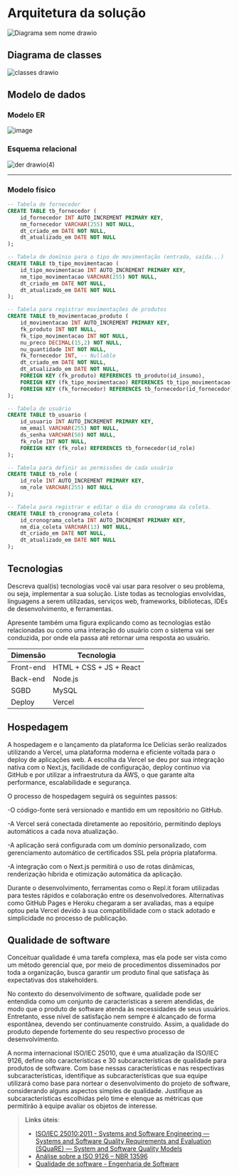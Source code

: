# Arquitetura da solução

![Diagrama sem nome drawio](https://github.com/user-attachments/assets/004d100a-c9d8-48f0-9be5-5adb53137a22)


## Diagrama de classes

![classes drawio](https://github.com/user-attachments/assets/82b2d077-4042-485f-8f61-3df6376c752d)


##  Modelo de dados

### Modelo ER

![image](https://github.com/user-attachments/assets/aebccb88-f6e0-41ba-8ef0-58ebed807e2a)


### Esquema relacional

![der drawio(4)](https://github.com/user-attachments/assets/4b65025e-0e1f-471d-aef5-8ed35f57a226)

---



### Modelo físico

```SQL
-- Tabela de fornecedor
CREATE TABLE tb_fornecedor (
    id_fornecedor INT AUTO_INCREMENT PRIMARY KEY,
    nm_fornecedor VARCHAR(255) NOT NULL,
    dt_criado_em DATE NOT NULL,
    dt_atualizado_em DATE NOT NULL
);

-- Tabela de domínio para o tipo de movimentação (entrada, saída...)
CREATE TABLE tb_tipo_movimentacao (
    id_tipo_movimentacao INT AUTO_INCREMENT PRIMARY KEY,
    nm_tipo_movimentacao VARCHAR(255) NOT NULL,
    dt_criado_em DATE NOT NULL,
    dt_atualizado_em DATE NOT NULL
);

-- Tabela para registrar movimentações de produtos
CREATE TABLE tb_movimentacao_produto (
    id_movimentacao INT AUTO_INCREMENT PRIMARY KEY,
    fk_produto INT NOT NULL,
    fk_tipo_movimentacao INT NOT NULL,
    nu_preco DECIMAL(15,2) NOT NULL,
    nu_quantidade INT NOT NULL,
    fk_fornecedor INT, -- Nullable
    dt_criado_em DATE NOT NULL,
    dt_atualizado_em DATE NOT NULL,
    FOREIGN KEY (fk_produto) REFERENCES tb_produto(id_insumo),
    FOREIGN KEY (fk_tipo_movimentacao) REFERENCES tb_tipo_movimentacao(id_tipo_movimentacao),
    FOREIGN KEY (fk_fornecedor) REFERENCES tb_fornecedor(id_fornecedor)
);

-- Tabela de usuário
CREATE TABLE tb_usuario (
    id_usuario INT AUTO_INCREMENT PRIMARY KEY,
    nm_email VARCHAR(255) NOT NULL,
    ds_senha VARCHAR(50) NOT NULL,
    fk_role INT NOT NULL,
    FOREIGN KEY (fk_role) REFERENCES tb_fornecedor(id_role)
);

-- Tabela para definir as permissões de cada usuário
CREATE TABLE tb_role (
    id_role INT AUTO_INCREMENT PRIMARY KEY,
    nm_role VARCHAR(255) NOT NULL
);

-- Tabela para registrar e editar o dia do cronograma da coleta.
CREATE TABLE tb_cronograma_coleta (
    id_cronograma_coleta INT AUTO_INCREMENT PRIMARY KEY,
    nm_dia_coleta VARCHAR(13) NOT NULL,
    dt_criado_em DATE NOT NULL,
    dt_atualizado_em DATE NOT NULL
);
```


## Tecnologias

Descreva qual(is) tecnologias você vai usar para resolver o seu problema, ou seja, implementar a sua solução. Liste todas as tecnologias envolvidas, linguagens a serem utilizadas, serviços web, frameworks, bibliotecas, IDEs de desenvolvimento, e ferramentas.

Apresente também uma figura explicando como as tecnologias estão relacionadas ou como uma interação do usuário com o sistema vai ser conduzida, por onde ela passa até retornar uma resposta ao usuário.


| **Dimensão**   | **Tecnologia**  |
| ---            | ---             |
| Front-end      | HTML + CSS + JS + React |
| Back-end       | Node.js         |
| SGBD           | MySQL           |
| Deploy         | Vercel          |


## Hospedagem

A hospedagem e o lançamento da plataforma Ice Delícias serão realizados utilizando a Vercel, uma plataforma moderna e eficiente voltada para o deploy de aplicações web. A escolha da Vercel se deu por sua integração nativa com o Next.js, facilidade de configuração, deploy contínuo via GitHub e por utilizar a infraestrutura da AWS, o que garante alta performance, escalabilidade e segurança.

O processo de hospedagem seguirá os seguintes passos:

-O código-fonte será versionado e mantido em um repositório no GitHub.

-A Vercel será conectada diretamente ao repositório, permitindo deploys automáticos a cada nova atualização.

-A aplicação será configurada com um domínio personalizado, com gerenciamento automático de certificados SSL pela própria plataforma.

-A integração com o Next.js permitirá o uso de rotas dinâmicas, renderização híbrida e otimização automática da aplicação.

Durante o desenvolvimento, ferramentas como o Repl.it foram utilizadas para testes rápidos e colaboração entre os desenvolvedores. Alternativas como GitHub Pages e Heroku chegaram a ser avaliadas, mas a equipe optou pela Vercel devido à sua compatibilidade com o stack adotado e simplicidade no processo de publicação.



## Qualidade de software

Conceituar qualidade é uma tarefa complexa, mas ela pode ser vista como um método gerencial que, por meio de procedimentos disseminados por toda a organização, busca garantir um produto final que satisfaça às expectativas dos stakeholders.

No contexto do desenvolvimento de software, qualidade pode ser entendida como um conjunto de características a serem atendidas, de modo que o produto de software atenda às necessidades de seus usuários. Entretanto, esse nível de satisfação nem sempre é alcançado de forma espontânea, devendo ser continuamente construído. Assim, a qualidade do produto depende fortemente do seu respectivo processo de desenvolvimento.

A norma internacional ISO/IEC 25010, que é uma atualização da ISO/IEC 9126, define oito características e 30 subcaracterísticas de qualidade para produtos de software. Com base nessas características e nas respectivas subcaracterísticas, identifique as subcaracterísticas que sua equipe utilizará como base para nortear o desenvolvimento do projeto de software, considerando alguns aspectos simples de qualidade. Justifique as subcaracterísticas escolhidas pelo time e elenque as métricas que permitirão à equipe avaliar os objetos de interesse.

> **Links úteis**:
> - [ISO/IEC 25010:2011 - Systems and Software Engineering — Systems and Software Quality Requirements and Evaluation (SQuaRE) — System and Software Quality Models](https://www.iso.org/standard/35733.html/)
> - [Análise sobre a ISO 9126 – NBR 13596](https://www.tiespecialistas.com.br/analise-sobre-iso-9126-nbr-13596/)
> - [Qualidade de software - Engenharia de Software](https://www.devmedia.com.br/qualidade-de-software-engenharia-de-software-29/18209)
